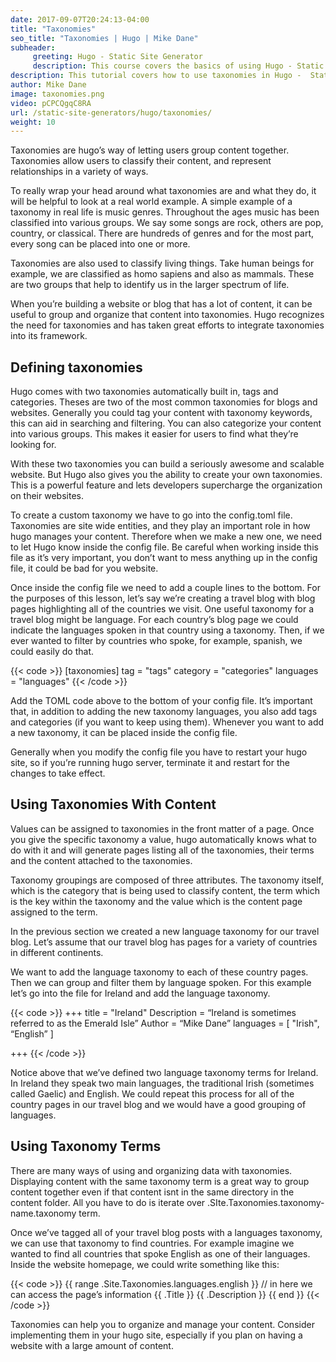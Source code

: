 ```yaml
---
date: 2017-09-07T20:24:13-04:00
title: "Taxonomies"
seo_title: "Taxonomies | Hugo | Mike Dane"
subheader:
     greeting: Hugo - Static Site Generator
     description: This course covers the basics of using Hugo - Static Site Generator. Work your way through the articles and we'll teach you everything you need to know to create a professional and scalable website or blog!
description: This tutorial covers how to use taxonomies in Hugo -  Static Site Generator.
author: Mike Dane
image: taxonomies.png
video: pCPCQgqC8RA
url: /static-site-generators/hugo/taxonomies/
weight: 10
---
```


Taxonomies are hugo’s way of letting users group content together. Taxonomies allow users to classify their content, and represent relationships in a variety of ways.

To really wrap your head around what taxonomies are and what they do, it will be helpful to look at a real world example. A simple example of a taxonomy in real life is music genres. Throughout the ages music has been classified into various groups. We say some songs are rock, others are pop, country, or classical. There are hundreds of genres and for the most part, every song can be placed into one or more.

Taxonomies are also used to classify living things. Take human beings for example, we are classified as homo sapiens and also as mammals. These are two groups that help to identify us in the larger spectrum of life.

When you’re building a website or blog that has a lot of content, it can be useful to group and organize that content into taxonomies. Hugo recognizes the need for taxonomies and has taken great efforts to integrate taxonomies into its framework.
## Defining taxonomies
Hugo comes with two taxonomies automatically built in, tags and categories. Theses are two of the most common taxonomies for blogs and websites. Generally you could tag your content with taxonomy keywords, this can aid in searching and filtering. You can also categorize your content into various groups. This makes it easier for users to find what they’re looking for.

With these two taxonomies you can build a seriously awesome and scalable website. But Hugo also gives you the ability to create your own taxonomies. This is a powerful feature and lets developers supercharge the organization on their websites.

To create a custom taxonomy we have to go into the config.toml file. Taxonomies are site wide entities, and they play an important role in how hugo manages your content. Therefore when we make a new one, we need to let Hugo know inside the config file. Be careful when working inside this file as it’s very important, you don’t want to mess anything up in the config file, it could be bad for you website.

Once inside the config file we need to add a couple lines to the bottom. For the purposes of this lesson, let’s say we’re creating a travel blog with blog pages highlighting all of the countries we visit. One useful taxonomy for a travel blog might be language. For each country’s blog page we could indicate the languages spoken in that country using a taxonomy. Then, if we ever wanted to filter by countries who spoke, for example, spanish, we could easily do that.

{{< code >}}
[taxonomies]
  tag = "tags"
  category = "categories"
  languages = "languages"
{{< /code >}}

Add the TOML code above to the bottom of your config file. It’s important that, in addition to adding the new taxonomy languages, you also add tags and categories (if you want to keep using them). Whenever you want to add a new taxonomy, it can be placed inside the config file.

Generally when you modify the config file you have to restart your hugo site, so if you’re running hugo server, terminate it and restart for the changes to take effect.
## Using Taxonomies With Content
Values can be assigned to taxonomies in the front matter of a page. Once you give the specific taxonomy a value, hugo automatically knows what to do with it and will generate pages listing all of the taxonomies, their terms and the content attached to the taxonomies.

Taxonomy groupings are composed of three attributes. The taxonomy itself, which is the category that is being used to classify content, the term which is the key within the taxonomy and the value which is the content page assigned to the term.

In the previous section we created a new language taxonomy for our travel blog. Let’s assume that our travel blog has pages for a variety of countries in different continents.

We want to add the language taxonomy to each of these country pages. Then we can group and filter them by language spoken. For this example let’s go into the file for Ireland and add the language taxonomy.

{{< code >}}
+++
title = "Ireland"
Description = “Ireland is sometimes referred to as the Emerald Isle”
Author = “Mike Dane”
languages = [ "Irish", “English” ]

+++
{{< /code >}}

Notice above that we’ve defined two language taxonomy terms for Ireland. In Ireland they speak two main languages, the traditional Irish (sometimes called Gaelic) and English. We could repeat this process for all of the country pages in our travel blog and we would have a good grouping of languages.
## Using Taxonomy Terms

There are many ways of using and organizing data with taxonomies. Displaying content with the same taxonomy term is a great way to group content together even if that content isnt in the same directory in the content folder. All you have to do is iterate over .SIte.Taxonomies.taxonomy-name.taxonomy term.

Once we’ve tagged all of your travel blog posts with a languages taxonomy, we can use that taxonomy to find countries. For example imagine we wanted to find all countries that spoke English as one of their languages. Inside the website homepage, we could write something like this:

{{< code >}}
{{ range .Site.Taxonomies.languages.english }}
	// in here we can access the page’s information
	{{ .Title }}
	{{ .Description }}
{{ end }}
{{< /code >}}

Taxonomies can help you to organize and manage your content. Consider implementing them in your hugo site, especially if you plan on having a website with a large amount of content.